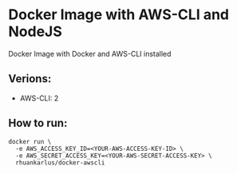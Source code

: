 # Docker Image with AWS-CLI and NodeJS
Docker Image with Docker and AWS-CLI installed

## Verions:

- AWS-CLI: 2

## How to run:

```
docker run \
  -e AWS_ACCESS_KEY_ID=<YOUR-AWS-ACCESS-KEY-ID> \
  -e AWS_SECRET_ACCESS_KEY=<YOUR-AWS-SECRET-ACCESS-KEY> \
  rhuankarlus/docker-awscli
```
